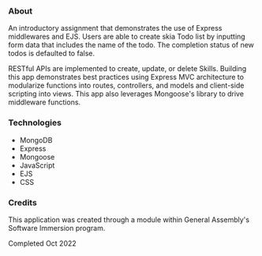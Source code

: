 ### About 
An introductory assignment that demonstrates the use of Express middlewares and EJS. Users are able to create skia Todo list by inputting form data that includes the name of the todo. The completion status of new todos is defaulted to false. 

RESTful APIs are implemented to create, update, or delete Skills. Building this app demonstrates best practices using Express MVC architecture to modularize functions into routes, controllers, and models and client-side scripting into views. This app also leverages Mongoose's library to drive middleware functions. 


### Technologies
- MongoDB 
- Express
- Mongoose 
- JavaScript
- EJS 
- CSS 

### Credits
This application was created through a module within General Assembly's Software Immersion program. 

Completed Oct 2022
